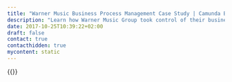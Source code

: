 ```yaml
---
title: "Warner Music Business Process Management Case Study | Camunda BPM"
description: "Learn how Warner Music Group took control of their business process automation and improved efficiency in their organization with Camunda. Camunda is the leader for workflow automation based on Java and BPMN 2.0. "
date: 2017-10-25T10:39:22+02:00
draft: false
contact: true
contacthidden: true
mycontent: static
---
```

{{<case-study-single
company="Warner Music Group "
companydescription="<p>Warner Music Group Corp. (abbreviated as WMG, commonly referred to as Warner Music) is an American global record company headquartered in New York City. It is one of the 'big three' recording companies and the third largest in the global music industry.</p>"
customerquote=""
teaser=""
usecase=""
videolink=""
logo="//images.ctfassets.net/vpidbgnakfvf/2ocZ3q2ssY6g6eswY66WuW/91164df3f8c88aa2ed3206d1bea3d85d/warner-music.svg"
pdf=""
thumbnail="">}}